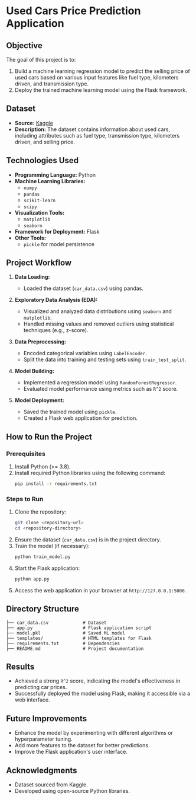# Used Cars Price Prediction Application

## Objective
The goal of this project is to:
1. Build a machine learning regression model to predict the selling price of used cars based on various input features like fuel type, kilometers driven, and transmission type.
2. Deploy the trained machine learning model using the Flask framework.

## Dataset
- **Source:** [Kaggle](https://www.kaggle.com/)
- **Description:** The dataset contains information about used cars, including attributes such as fuel type, transmission type, kilometers driven, and selling price.

## Technologies Used
- **Programming Language:** Python
- **Machine Learning Libraries:**
  - `numpy`
  - `pandas`
  - `scikit-learn`
  - `scipy`
- **Visualization Tools:**
  - `matplotlib`
  - `seaborn`
- **Framework for Deployment:** Flask
- **Other Tools:**
  - `pickle` for model persistence

## Project Workflow
1. **Data Loading:**
   - Loaded the dataset (`car_data.csv`) using pandas.

2. **Exploratory Data Analysis (EDA):**
   - Visualized and analyzed data distributions using `seaborn` and `matplotlib`.
   - Handled missing values and removed outliers using statistical techniques (e.g., z-score).

3. **Data Preprocessing:**
   - Encoded categorical variables using `LabelEncoder`.
   - Split the data into training and testing sets using `train_test_split`.

4. **Model Building:**
   - Implemented a regression model using `RandomForestRegressor`.
   - Evaluated model performance using metrics such as `R^2` score.

5. **Model Deployment:**
   - Saved the trained model using `pickle`.
   - Created a Flask web application for prediction.

## How to Run the Project

### Prerequisites
1. Install Python (>= 3.8).
2. Install required Python libraries using the following command:
   ```bash
   pip install -r requirements.txt
   ```

### Steps to Run
1. Clone the repository:
   ```bash
   git clone <repository-url>
   cd <repository-directory>
   ```
2. Ensure the dataset (`car_data.csv`) is in the project directory.
3. Train the model (if necessary):
   ```bash
   python train_model.py
   ```
4. Start the Flask application:
   ```bash
   python app.py
   ```
5. Access the web application in your browser at `http://127.0.0.1:5000`.

## Directory Structure
```
├── car_data.csv             # Dataset
├── app.py                   # Flask application script
├── model.pkl                # Saved ML model
├── templates/               # HTML templates for Flask
├── requirements.txt         # Dependencies
├── README.md                # Project documentation
```

## Results
- Achieved a strong `R^2` score, indicating the model's effectiveness in predicting car prices.
- Successfully deployed the model using Flask, making it accessible via a web interface.

## Future Improvements
- Enhance the model by experimenting with different algorithms or hyperparameter tuning.
- Add more features to the dataset for better predictions.
- Improve the Flask application's user interface.

## Acknowledgments
- Dataset sourced from Kaggle.
- Developed using open-source Python libraries.

